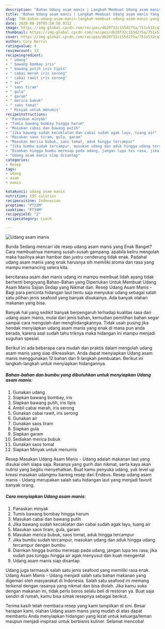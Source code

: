 ```yaml
---
description: "Bahan Udang asam manis | Langkah Membuat Udang asam manis Yang Paling Enak"
title: "Bahan Udang asam manis | Langkah Membuat Udang asam manis Yang Paling Enak"
slug: 740-bahan-udang-asam-manis-langkah-membuat-udang-asam-manis-yang-paling-enak
date: 2020-08-28T05:59:50.031Z
image: https://img-global.cpcdn.com/recipes/db20f32c155d275a/751x532cq70/udang-asam-manis-foto-resep-utama.jpg
thumbnail: https://img-global.cpcdn.com/recipes/db20f32c155d275a/751x532cq70/udang-asam-manis-foto-resep-utama.jpg
cover: https://img-global.cpcdn.com/recipes/db20f32c155d275a/751x532cq70/udang-asam-manis-foto-resep-utama.jpg
author: Cory Norris
ratingvalue: 4
reviewcount: 13
recipeingredient:
- " udang"
- " bawang bombay iris"
- " bawang putih iris tipis"
- " cabai merah iris serong"
- " cabai rawit iris serong"
- " air"
- " saos tiram"
- " gula"
- " garam"
- " merica bubuk"
- " saos tomat"
- " Minyak untuk menumis"
recipeinstructions:
- "Panaskan minyak"
- "Tumis bawang bombay hingga harum"
- "Masukan cabai dan bawang putih"
- "Jika bawang sudah kecoklatan dan cabai sudah agak layu, tuang air"
- "Masukan saos tiram, gula, garam"
- "Masukan merica bubuk, saos tomat, aduk hingga tercampur"
- "Jika bumbu sudah tercampur, masukan udang dan aduk hingga udang tercampur dengan bumbu"
- "Diamkan hingga bumbu meresap pada udang, jangan lupa tes rasa, jika sudah pas tunggu hingga air agak menyusut dan kuah mengental"
- "Udang asam manis siap disantap"
categories:
- Resep
tags:
- udang
- asam
- manis

katakunci: udang asam manis 
nutrition: 195 calories
recipecuisine: Indonesian
preptime: "PT22M"
cooktime: "PT39M"
recipeyield: "2"
recipecategory: Lunch

---
```



![Udang asam manis](https://img-global.cpcdn.com/recipes/db20f32c155d275a/751x532cq70/udang-asam-manis-foto-resep-utama.jpg)

Bunda Sedang mencari ide resep udang asam manis yang Enak Banget? Cara membuatnya memang susah-susah gampang. apabila keliru mengolah maka hasilnya akan hambar dan justru cenderung tidak enak. Padahal udang asam manis yang enak harusnya sih memiliki aroma dan rasa yang mampu memancing selera kita.

bercitarasa asam dan manis udang ini mampu membuat lidah ayang tidak berhenti bergoyang Bahan-Bahan yang Diperlukan Untuk Membuat Udang Asam Manis Sajian Sedap yang Nikmat dan. Resep Udang Asam Manis - Bagi para pencinta hidangan laut tentu saja menyukai udang sebagai salah satu pilihan jenis seafood yang banyak disukainya. Ada banyak olahan makanan yang bisa.

Banyak hal yang sedikit banyak berpengaruh terhadap kualitas rasa dari udang asam manis, mulai dari jenis bahan, kemudian pemilihan bahan segar sampai cara mengolah dan menghidangkannya. Tidak usah pusing jika hendak menyiapkan udang asam manis yang enak di mana pun anda berada, karena asal sudah tahu triknya maka hidangan ini mampu menjadi suguhan spesial.


Berikut ini ada beberapa cara mudah dan praktis dalam mengolah udang asam manis yang siap dikreasikan. Anda dapat menyiapkan Udang asam manis menggunakan 12 bahan dan 9 langkah pembuatan. Berikut ini langkah-langkah untuk menyiapkan hidangannya.

<!--inarticleads1-->

##### Bahan-bahan dan bumbu yang dibutuhkan untuk menyiapkan Udang asam manis:

1. Gunakan  udang
1. Siapkan  bawang bombay, iris
1. Siapkan  bawang putih, iris tipis
1. Ambil  cabai merah, iris serong
1. Gunakan  cabai rawit, iris serong
1. Gunakan  air
1. Gunakan  saos tiram
1. Siapkan  gula
1. Siapkan  garam
1. Sediakan  merica bubuk
1. Gunakan  saos tomat
1. Siapkan  Minyak untuk menumis


Resep Masakan Udang Asam Manis - Udang adalah makanan laut yang disukai oleh siapa saja. Rasanya yang gurih dan nikmat, serta kaya akan nutrisi yang begitu menyehatkan. Buat kamu penyuka udang, yuk level up kreasi masakan udangmu bareng resep dari Endeus. Resep udang asam manis - Udang merupakan salah satu hidangan laut yang menjadi favorit banyak orang. 

<!--inarticleads2-->

##### Cara menyiapkan Udang asam manis:

1. Panaskan minyak
1. Tumis bawang bombay hingga harum
1. Masukan cabai dan bawang putih
1. Jika bawang sudah kecoklatan dan cabai sudah agak layu, tuang air
1. Masukan saos tiram, gula, garam
1. Masukan merica bubuk, saos tomat, aduk hingga tercampur
1. Jika bumbu sudah tercampur, masukan udang dan aduk hingga udang tercampur dengan bumbu
1. Diamkan hingga bumbu meresap pada udang, jangan lupa tes rasa, jika sudah pas tunggu hingga air agak menyusut dan kuah mengental
1. Udang asam manis siap disantap


Udang juga termasuk salah satu jenis seafood yang memiliki rasa enak. Udang Asam Manis - Udang menjadi salah satu bahan makanan yang digemari oleh masyarakat di Indonesia. Salah satu seafood ini memang terkenal dengan rasanya yang nikmat dan bisa diolah. Jika kamu suka dengan makanan ini, tidak perlu boros selalu beli di restoran ya. Buat saja sendiri di rumah, kamu bisa simak resepnya sebagai berikut. 

Terima kasih telah membaca resep yang kami tampilkan di sini. Besar harapan kami, olahan Udang asam manis yang mudah di atas dapat membantu Anda menyiapkan hidangan yang lezat untuk keluarga/teman maupun menjadi inspirasi untuk berbisnis kuliner. Selamat mencoba!
